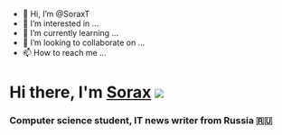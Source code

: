 - 👋 Hi, I’m @SoraxT
- 👀 I’m interested in ...
- 🌱 I’m currently learning ...
- 💞️ I’m looking to collaborate on ...
- 📫 How to reach me ...
# Hi there, I'm [Sorax](https://blog.sorax-t.ru/) ![](https://github.com/blackcater/blackcater/raw/main/images/Hi.gif) 
### Computer science student, IT news writer from Russia 🇷🇺
<!---
SoraxT/SoraxT is a ✨ special ✨ repository because its `README.md` (this file) appears on your GitHub profile.
You can click the Preview link to take a look at your changes.
--->
